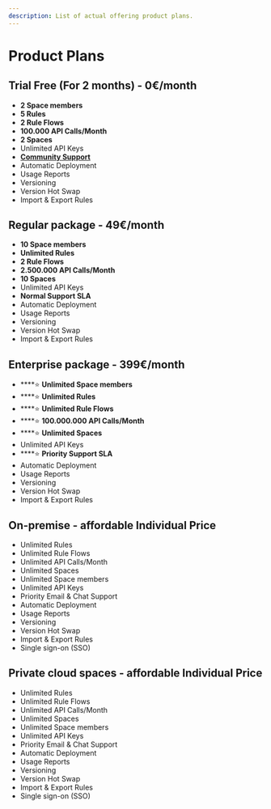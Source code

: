 ```yaml
---
description: List of actual offering product plans.
---
```


# Product Plans

## Trial Free (For 2 months) - 0€/month

* **2 Space members**
* **5 Rules**
* **2 Rule Flows**
* **100.000 API Calls/Month**
* **2 Spaces**
* Unlimited API Keys
* ****[**Community Support**](https://github.com/epptec/decisiongrid/issues)****
* Automatic Deployment
* Usage Reports
* Versioning
* Version Hot Swap 
* Import & Export Rules

## Regular package - 49€/month

* **10 Space members**
* **Unlimited Rules**
* **2 Rule Flows**
* **2.500.000 API Calls/Month**
* **10 Spaces**
* Unlimited API Keys
* **Normal Support SLA**
* Automatic Deployment
* Usage Reports
* Versioning
* Version Hot Swap 
* Import & Export Rules

## Enterprise package - 399€/month

* ****:star: **Unlimited Space members**
* ****:star: **Unlimited Rules**
* ****:star: **Unlimited Rule Flows**
* ****:star: **100.000.000 API Calls/Month**
* ****:star: **Unlimited Spaces**
* Unlimited API Keys
* ****:star: **Priority Support SLA**
* Automatic Deployment
* Usage Reports
* Versioning
* Version Hot Swap 
* Import & Export Rules

## On-premise - affordable Individual Price

* Unlimited Rules
* Unlimited Rule Flows
* Unlimited API Calls/Month
* Unlimited Spaces
* Unlimited Space members
* Unlimited API Keys
* Priority Email & Chat Support
* Automatic Deployment
* Usage Reports
* Versioning
* Version Hot Swap 
* Import & Export Rules
* Single sign-on (SSO) 

## Private cloud spaces - affordable Individual Price

* Unlimited Rules
* Unlimited Rule Flows
* Unlimited API Calls/Month
* Unlimited Spaces
* Unlimited Space members
* Unlimited API Keys
* Priority Email & Chat Support
* Automatic Deployment
* Usage Reports
* Versioning
* Version Hot Swap 
* Import & Export Rules
* Single sign-on (SSO) 

